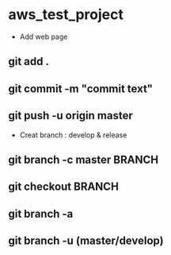 # aws_test_project

- Add web page
## git add .
## git commit -m "commit text"
## git push -u origin master

- Creat branch : develop & release
## git branch -c master BRANCH
## git checkout BRANCH
## git branch -a
## git branch -u (master/develop)

